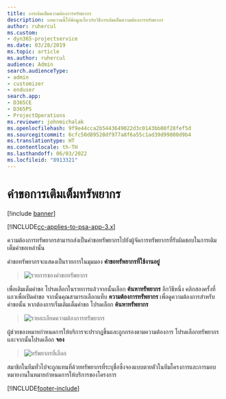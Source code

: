 ```yaml
---
title: การเติมเต็มความต้องการทรัพยากร
description: บทความนี้ให้ข้อมูลเกี่ยวกับวิธีการเติมเต็มความต้องการทรัพยากร
author: ruhercul
ms.custom:
- dyn365-projectservice
ms.date: 03/28/2019
ms.topic: article
ms.author: ruhercul
audience: Admin
search.audienceType:
- admin
- customizer
- enduser
search.app:
- D365CE
- D365PS
- ProjectOperations
ms.reviewer: johnmichalak
ms.openlocfilehash: 9f9e44cca2b5443649022d3c0143bb08f28fef5d
ms.sourcegitcommit: 6cfc50d89528df977a8f6a55c1ad39d99800d9b4
ms.translationtype: HT
ms.contentlocale: th-TH
ms.lasthandoff: 06/03/2022
ms.locfileid: "8913321"
---
```

# <a name="fulfilling-resource-requests"></a>คำขอการเติมเต็มทรัพยากร

[!include [banner](../includes/psa-now-project-operations.md)]

[!INCLUDE[cc-applies-to-psa-app-3.x](../includes/cc-applies-to-psa-app-3x.md)]

ความต้องการทรัพยากรสามารถส่งเป็นคำขอทรัพยากรไปยังผู้จัดการทรัพยากรที่รับผิดชอบในการเติมเต็มคำขอเหล่านั้น

คำขอทรัพยากรจะแสดงเป็นรายการในมุมมอง **คำขอทรัพยากรที่ใช้งานอยู่**

> ![รายการของคำขอทรัพยากร](media/Resource-Management-image59.png)

เพื่อเติมเต็มคำขอ โปรดเลือกในรายการแล้วจากนั้นเลือก **ค้นหาทรัพยากร** อีกวิธีหนึ่ง คลิกสองครั้งที่แถวเพื่อเปิดคำขอ จากนั้นคุณสามารถเลือกแท็บ **ความต้องการทรัพยากร** เพื่อดูความต้องการสำหรับคำขอนั้น หากต้องการเริ่มเติมเต็มคำขอ โปรดเลือก **ค้นหาทรัพยากร**

> ![รายละเอียดความต้องการทรัพยากร](media/Resource-Management-image60.png)

ผู้ช่วยของหมายกำหนดการให้บริการจะปรากฏขึ้นและถูกกรองตามความต้องการ โปรดเลือกทรัพยากร และจากนั้นโปรดเลือก **จอง**

> ![ทรัพยากรที่เลือก](media/Resource-Management-image61.png)

สมาชิกในทีมทั่วไปจะถูกแทนที่ด้วยทรัพยากรที่ระบุชื่อซึ่งจองแบบตายตัวในทีมโครงการและการมอบหมายงานในหมายกำหนดการให้บริการของโครงการ


[!INCLUDE[footer-include](../includes/footer-banner.md)]
